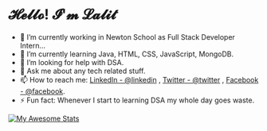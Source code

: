 # 𝓗𝓮𝓵𝓵𝓸! 𝓘'𝓶 𝓛𝓪𝓵𝓲𝓽

- 🔭 I’m currently working in Newton School as Full Stack Developer Intern...
- 🌱 I’m currently learning  Java, HTML, CSS, JavaScript, MongoDB.
- 🤔 I’m looking for help with DSA.
- 💬 Ask me about any tech related stuff.
- 📫 How to reach me: [LinkedIn - @linkedin](https://www.linkedin.com/in/lalit-patil-5233051b4/) , [Twitter - @twitter](https://twitter.com/lalit_lp98) , [Facebook - @facebook](https://www.facebook.com/profile.php?id=100007106532377).
- ⚡ Fun fact: Whenever I start to learning DSA my whole day goes waste.

[![My Awesome Stats](https://awesome-github-stats.azurewebsites.net/user-stats/LalitPatil1634?cardType=level&theme=dracula)](https://git.io/awesome-stats-card)
